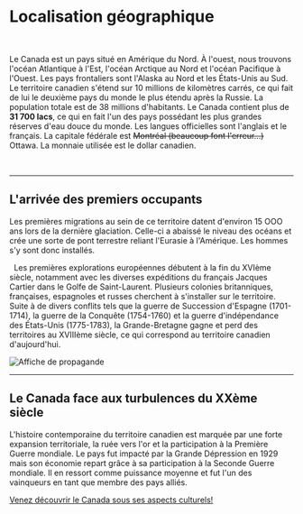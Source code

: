 # Localisation géographique

&nbsp;

Le Canada est un pays situé en Amérique du Nord. À l'ouest, nous trouvons l'océan Atlantique à l'Est, l'océan Arctique au Nord et l'océan Pacifique à l'Ouest. Les pays frontaliers sont l'Alaska au Nord et les États-Unis au Sud. Le territoire canadien s'étend sur 10 millions de kilomètres carrés, ce qui fait de lui le deuxième pays du monde le plus étendu après la Russie. La population totale est de 38 millions d'habitants. Le Canada contient plus de **31 700 lacs**, ce qui en fait l'un des pays possédant les plus grandes réserves d'eau douce du monde. Les langues officielles sont l'anglais et le français. La capitale fédérale est ~~Montréal (beaucoup font l'erreur...)~~ Ottawa. La monnaie utilisée est le dollar canadien. 

&nbsp;

-----------------------

## L'arrivée des premiers occupants
Les premières migrations au sein de ce territoire datent d'environ 15 OOO ans lors de la dernière glaciation. Celle-ci a abaissé le niveau des océans et crée une sorte de pont terrestre reliant l'Eurasie à l'Amérique. Les hommes s'y sont donc installés. 

&nbsp;
Les premières explorations européennes débutent à la fin du XVIème siècle, notamment avec les diverses expéditions du français Jacques Cartier dans le Golfe de Saint-Laurent. Plusieurs colonies britanniques, françaises, espagnoles et russes cherchent à s'installer sur le territoire. Suite à de divers conflits tels que la guerre de Succession d'Espagne (1701-1714), la guerre de la Conquête (1754-1760) et la guerre d'indépendance des États-Unis (1775-1783), la Grande-Bretagne gagne et perd des territoires au XVIIIème siècle, ce qui correspond au territoire canadien d'aujourd'hui. 

![Affiche de propagande](https://s.france24.com/media/display/7ceb9bc0-136a-11e9-b625-005056bff430/w:980/p:16x9/enrolement_volontaire_main2.webp)

-----------------------

## Le Canada face aux turbulences du XXème siècle 

L'histoire contemporaine du territoire canadien est marquée par une forte expansion territoriale, la ruée vers l'or et la participation à la Première Guerre mondiale. Le pays fut impacté par la Grande Dépression en 1929 mais son économie repart grâce à sa participation à la Seconde Guerre mondiale. Il en ressort comme puissance moyenne et fut l'un des vainqueurs en tant que membre des pays alliés.  

[Venez découvrir le Canada sous ses aspects culturels!](URL)
 
